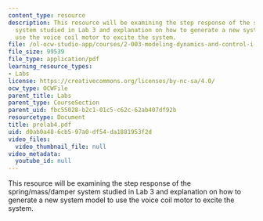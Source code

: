 ```yaml
---
content_type: resource
description: This resource will be examining the step response of the spring/mass/damper
  system studied in Lab 3 and explanation on how to generate a new system model to
  use the voice coil motor to excite the system.
file: /ol-ocw-studio-app/courses/2-003-modeling-dynamics-and-control-i-spring-2005/d0ab0a486cb597a0df54da1881953f2d_prelab4.pdf
file_size: 99539
file_type: application/pdf
learning_resource_types:
- Labs
license: https://creativecommons.org/licenses/by-nc-sa/4.0/
ocw_type: OCWFile
parent_title: Labs
parent_type: CourseSection
parent_uid: fbc55028-b2c1-01c5-c62c-62ab407df92b
resourcetype: Document
title: prelab4.pdf
uid: d0ab0a48-6cb5-97a0-df54-da1881953f2d
video_files:
  video_thumbnail_file: null
video_metadata:
  youtube_id: null
---
```

This resource will be examining the step response of the spring/mass/damper system studied in Lab 3 and explanation on how to generate a new system model to use the voice coil motor to excite the system.
